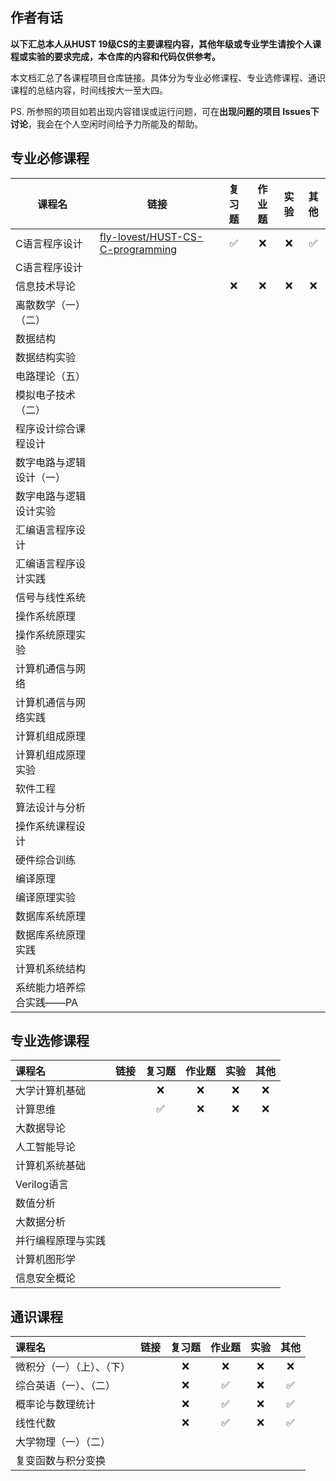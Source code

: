 ## 作者有话

**以下汇总本人从HUST 19级CS的主要课程内容，其他年级或专业学生请按个人课程或实验的要求完成，本仓库的内容和代码仅供参考。**

本文档汇总了各课程项目仓库链接。具体分为专业必修课程、专业选修课程、通识课程的总结内容，时间线按大一至大四。

PS. 所参照的项目如若出现内容错误或运行问题，可在**出现问题的项目 Issues下讨论**，我会在个人空闲时间给予力所能及的帮助。

## 专业必修课程

| 课程名                   | 链接                                                         | 复习题 | 作业题 | 实验 | 其他 |
| ------------------------ | ------------------------------------------------------------ | :----: | :----: | :--: | :--: |
| C语言程序设计            | [fly-lovest/HUST-CS-C-programming](https://github.com/fly-lovest/HUST-CS-C-programming) |   ✅    |   ❌    |  ❌   |  ✅   |
| C语言程序设计            |                                                              |        |        |      |      |
| 信息技术导论             |                                                              |   ❌    |   ❌    |  ❌   |  ❌   |
| 离散数学（一）（二）     |                                                              |        |        |      |      |
| 数据结构                 |                                                              |        |        |      |      |
| 数据结构实验             |                                                              |        |        |      |      |
| 电路理论（五）           |                                                              |        |        |      |      |
| 模拟电子技术（二）       |                                                              |        |        |      |      |
| 程序设计综合课程设计     |                                                              |        |        |      |      |
| 数字电路与逻辑设计（一） |                                                              |        |        |      |      |
| 数字电路与逻辑设计实验   |                                                              |        |        |      |      |
| 汇编语言程序设计         |                                                              |        |        |      |      |
| 汇编语言程序设计实践     |                                                              |        |        |      |      |
| 信号与线性系统           |                                                              |        |        |      |      |
| 操作系统原理             |                                                              |        |        |      |      |
| 操作系统原理实验         |                                                              |        |        |      |      |
| 计算机通信与网络         |                                                              |        |        |      |      |
| 计算机通信与网络实践     |                                                              |        |        |      |      |
| 计算机组成原理           |                                                              |        |        |      |      |
| 计算机组成原理实验       |                                                              |        |        |      |      |
| 软件工程                 |                                                              |        |        |      |      |
| 算法设计与分析           |                                                              |        |        |      |      |
| 操作系统课程设计         |                                                              |        |        |      |      |
| 硬件综合训练             |                                                              |        |        |      |      |
| 编译原理                 |                                                              |        |        |      |      |
| 编译原理实验             |                                                              |        |        |      |      |
| 数据库系统原理           |                                                              |        |        |      |      |
| 数据库系统原理实践       |                                                              |        |        |      |      |
| 计算机系统结构           |                                                              |        |        |      |      |
| 系统能力培养综合实践——PA |                                                              |        |        |      |      |





## 专业选修课程


| 课程名             | 链接 | 复习题 | 作业题 | 实验 | 其他 |
| :----------------- | :--- | :----: | :----: | :--: | :--: |
| 大学计算机基础     |      |   ❌    |   ❌    |  ❌   |  ❌   |
| 计算思维           |      |   ✅    |   ❌    |  ❌   |  ❌   |
| 大数据导论         |      |        |        |      |      |
| 人工智能导论       |      |        |        |      |      |
| 计算机系统基础     |      |        |        |      |      |
| Verilog语言        |      |        |        |      |      |
| 数值分析           |      |        |        |      |      |
| 大数据分析         |      |        |        |      |      |
| 并行编程原理与实践 |      |        |        |      |      |
| 计算机图形学       |      |        |        |      |      |
| 信息安全概论       |      |        |        |      |      |




## 通识课程

| 课程名                     | 链接 | 复习题 | 作业题 | 实验 | 其他 |
| :------------------------- | :--- | :----: | :----: | :--: | :--: |
| 微积分（一）（上）、（下） |      |   ❌    |   ❌    |  ❌   |  ❌   |
| 综合英语（一）、（二）     |      |   ❌    |   ✅    |  ❌   |  ✅   |
| 概率论与数理统计           |      |   ❌    |   ✅    |  ❌   |  ✅   |
| 线性代数                   |      |   ❌    |   ✅    |  ❌   |  ✅   |
| 大学物理（一）（二）       |      |        |        |      |      |
| 复变函数与积分变换         |      |        |        |      |      |







